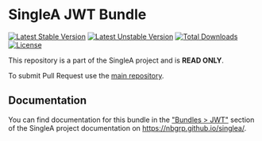 # SingleA JWT Bundle

[![Latest Stable Version](http://poser.pugx.org/nbgrp/singlea-jwt-bundle/v)](https://packagist.org/packages/nbgrp/singlea-jwt-bundle)
[![Latest Unstable Version](http://poser.pugx.org/nbgrp/singlea-jwt-bundle/v/unstable)](https://packagist.org/packages/nbgrp/singlea-jwt-bundle)
[![Total Downloads](http://poser.pugx.org/nbgrp/singlea-jwt-bundle/downloads)](https://packagist.org/packages/nbgrp/singlea-jwt-bundle)
[![License](http://poser.pugx.org/nbgrp/singlea-jwt-bundle/license)](https://packagist.org/packages/nbgrp/singlea-jwt-bundle)

This repository is a part of the SingleA project and is **READ ONLY**.

To submit Pull Request use the [main repository](https://github.com/nbgrp/singlea).

## Documentation

You can find documentation for this bundle in
the ["Bundles > JWT"](https://nbgrp.github.io/singlea/bundles/jwt/) section of the SingleA project
documentation on https://nbgrp.github.io/singlea/.
